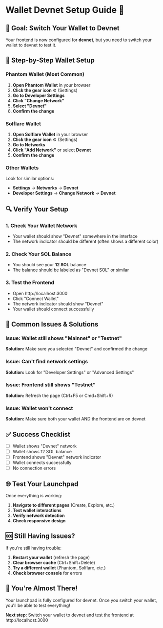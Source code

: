 # Wallet Devnet Setup Guide 🦊

## 🎯 **Goal: Switch Your Wallet to Devnet**

Your frontend is now configured for **devnet**, but you need to switch your wallet to devnet to test it.

## 📱 **Step-by-Step Wallet Setup**

### **Phantom Wallet (Most Common)**

1. **Open Phantom Wallet** in your browser
2. **Click the gear icon** ⚙️ (Settings)
3. **Go to Developer Settings**
4. **Click "Change Network"**
5. **Select "Devnet"**
6. **Confirm the change**

### **Solflare Wallet**

1. **Open Solflare Wallet** in your browser
2. **Click the gear icon** ⚙️ (Settings)
3. **Go to Networks**
4. **Click "Add Network"** or select **Devnet**
5. **Confirm the change**

### **Other Wallets**

Look for similar options:
- **Settings** → **Networks** → **Devnet**
- **Developer Settings** → **Change Network** → **Devnet**

## 🔍 **Verify Your Setup**

### **1. Check Your Wallet Network**
- Your wallet should show "Devnet" somewhere in the interface
- The network indicator should be different (often shows a different color)

### **2. Check Your SOL Balance**
- You should see your **12 SOL** balance
- The balance should be labeled as "Devnet SOL" or similar

### **3. Test the Frontend**
- Open http://localhost:3000
- Click "Connect Wallet"
- The network indicator should show "Devnet"
- Your wallet should connect successfully

## 🚨 **Common Issues & Solutions**

### **Issue: Wallet still shows "Mainnet" or "Testnet"**
**Solution:** Make sure you selected "Devnet" and confirmed the change

### **Issue: Can't find network settings**
**Solution:** Look for "Developer Settings" or "Advanced Settings"

### **Issue: Frontend still shows "Testnet"**
**Solution:** Refresh the page (Ctrl+F5 or Cmd+Shift+R)

### **Issue: Wallet won't connect**
**Solution:** Make sure both your wallet AND the frontend are on devnet

## ✅ **Success Checklist**

- [ ] Wallet shows "Devnet" network
- [ ] Wallet shows 12 SOL balance
- [ ] Frontend shows "Devnet" network indicator
- [ ] Wallet connects successfully
- [ ] No connection errors

## 🌐 **Test Your Launchpad**

Once everything is working:

1. **Navigate to different pages** (Create, Explore, etc.)
2. **Test wallet interactions**
3. **Verify network detection**
4. **Check responsive design**

## 🆘 **Still Having Issues?**

If you're still having trouble:

1. **Restart your wallet** (refresh the page)
2. **Clear browser cache** (Ctrl+Shift+Delete)
3. **Try a different wallet** (Phantom, Solflare, etc.)
4. **Check browser console** for errors

## 🎉 **You're Almost There!**

Your launchpad is fully configured for devnet. Once you switch your wallet, you'll be able to test everything!

**Next step:** Switch your wallet to devnet and test the frontend at http://localhost:3000
